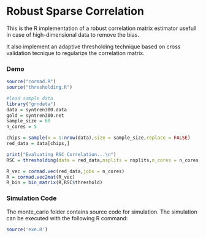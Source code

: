 # Robust Sparse Correlation

This is the R implementation of a robust correlation matrix estimator usefull in case of high-dimensional data to remove the bias. 

It also implement an adaptive thresholding technique based on cross validation tecnique to regularize the correlation matrix.

### Demo
```R
source("cormad.R")
source("thresholding.R")

#load sample data
library("grndata")
data = syntren300.data
gold = syntren300.net
sample_size = 60
n_cores = 5

chips = sample(x = 1:nrow(data),size = sample_size,replace = FALSE)
red_data = data[chips,]

print("Evaluating RSC Correlation...\n")
RSC = thresholding(data = red_data,nsplits = nsplits,n_cores = n_cores,monitor = 0)

R_vec = cormad.vec(red_data,jobs = n_cores)
R = cormad.vec2mat(R_vec)
R_bin = bin_matrix(R,RSC$threshold)
```

### Simulation Code

The monte_carlo folder contains source code for simulation. The simulation can be executed with the following R command:

```R
source('exe.R')

